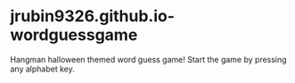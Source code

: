 # jrubin9326.github.io-wordguessgame

Hangman halloween themed word guess game! Start the game by pressing any alphabet key.

